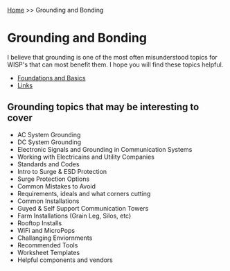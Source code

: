 <!-- TITLE: Grounding and Bonding -->
<!-- SUBTITLE: A quick summary of Grounding and bonding -->

[Home](/) >> Grounding and Bonding
# Grounding and Bonding
I believe that grounding is one of the most often misunderstood topics for WISP's that can most benefit them.  I hope you will find these topics helpful.

* [Foundations and Basics](/groundingandbonding/foundationsandbasics)
* [Links](/groundingandbonding/links)

## Grounding topics that may be interesting to cover
* AC System Grounding
* DC System Grounding
* Electronic Signals and Grounding in Communication Systems
* Working with Electricains and Utility Companies
* Standards and Codes
* Intro to Surge & ESD Protection
* Surge Protection Options
* Common Mistakes to Avoid
* Requirements, ideals and what corners cutting
* Common Installations
* Guyed & Self Support Communication Towers
* Farm Installations (Grain Leg, Silos, etc)
* Rooftop Installs
* WiFi and MicroPops
* Challanging Enviornments
* Recommended Tools
* Worksheet Templates
* Helpful components and vendors
